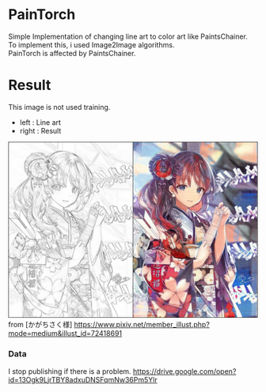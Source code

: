 PainTorch
===
Simple Implementation of changing line art to color art like PaintsChainer.  
To implement this, i used Image2Image algorithms.  
PainTorch is affected by PaintsChainer.

# Result
This image is not used training.  

- left : Line art
- right : Result
  
![result.jpg](https://github.com/reppy4620/PainTorch/blob/master/imgs/result.jpg)  
from [かがちさく様] https://www.pixiv.net/member_illust.php?mode=medium&illust_id=72418691  

### Data
I stop publishing if there is a problem.
https://drive.google.com/open?id=13Ogk9LjrTBY8adxuDNSFqmNw36Pm5Ylr

